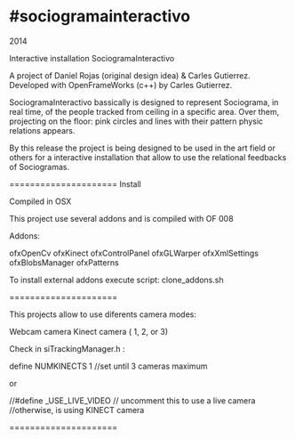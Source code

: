 #sociogramainteractivo
=====================
2014

Interactive installation SociogramaInteractivo

A project of Daniel Rojas (original design idea) & Carles Gutierrez. 
Developed with OpenFrameWorks (c++) by Carles Gutierrez.

SociogramaInteractivo bassically is designed to represent Sociograma, in real time, of the people tracked from ceiling in a specific area. Over them, projecting on the floor: pink circles and lines with their pattern physic relations appears.

By this release the project is being designed to be used in the art field or others for a interactive installation that allow to use the relational feedbacks of Sociogramas.

=====================
Install

Compiled in OSX 

This project use several addons and is compiled with OF 008

Addons:

ofxOpenCv
ofxKinect
ofxControlPanel
ofxGLWarper
ofxXmlSettings
ofxBlobsManager
ofxPatterns

To install external addons execute script: clone_addons.sh

=====================

This projects allow to use diferents camera modes: 

Webcam camera
Kinect camera ( 1, 2, or 3)

Check in siTrackingManager.h : 

define NUMKINECTS 1 //set until 3 cameras maximum

or

//#define _USE_LIVE_VIDEO		// uncomment this to use a live camera
//otherwise, is using KINECT camera

=====================
